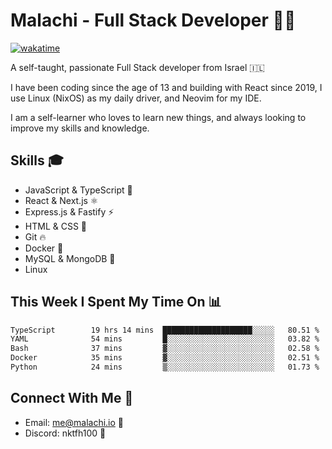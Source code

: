 # Malachi - Full Stack Developer 🚀🔥
[![wakatime](https://wakatime.com/badge/user/112ec769-e669-4b78-a46f-cf4343930741.svg)](https://wakatime.com/@112ec769-e669-4b78-a46f-cf4343930741)

A self-taught, passionate Full Stack developer from Israel 🇮🇱

I have been coding since the age of 13 and building with React since 2019, I use Linux (NixOS) as my daily driver, and Neovim for my IDE.

I am a self-learner who loves to learn new things, and always looking to improve my skills and knowledge.

## Skills 🎓
- JavaScript & TypeScript 💎
- React & Next.js ⚛️
- Express.js & Fastify ⚡️
- HTML & CSS 🎨
- Git 🔥
- Docker 🐳
- MySQL & MongoDB 💾
- Linux

## This Week I Spent My Time On 📊
<!--START_SECTION:waka-->

```txt
TypeScript        19 hrs 14 mins  ████████████████████░░░░░   80.51 %
YAML              54 mins         █░░░░░░░░░░░░░░░░░░░░░░░░   03.82 %
Bash              37 mins         ▓░░░░░░░░░░░░░░░░░░░░░░░░   02.58 %
Docker            35 mins         ▓░░░░░░░░░░░░░░░░░░░░░░░░   02.51 %
Python            24 mins         ▒░░░░░░░░░░░░░░░░░░░░░░░░   01.73 %
```

<!--END_SECTION:waka-->


## Connect With Me 📱
- Email: me@malachi.io 📧
- Discord: nktfh100 👾

